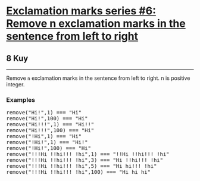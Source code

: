 <h1><a href="https://www.codewars.com/kata/57faf7275c991027af000679">Exclamation marks series #6: Remove n exclamation marks in the sentence from left to right</a></h1>
<h2>8 Kuy</h2>
<hr>
<p>Remove <code>n</code> exclamation marks in the sentence from left to right. n is positive integer.</p>
<h3>Examples</h3>
<pre>
remove("Hi!",1) === "Hi"
remove("Hi!",100) === "Hi"
remove("Hi!!!",1) === "Hi!!"
remove("Hi!!!",100) === "Hi"
remove("!Hi",1) === "Hi"
remove("!Hi!",1) === "Hi!"
remove("!Hi!",100) === "Hi"
remove("!!!Hi !!hi!!! !hi",1) === "!!Hi !!hi!!! !hi"
remove("!!!Hi !!hi!!! !hi",3) === "Hi !!hi!!! !hi"
remove("!!!Hi !!hi!!! !hi",5) === "Hi hi!!! !hi"
remove("!!!Hi !!hi!!! !hi",100) === "Hi hi hi"
</pre>
